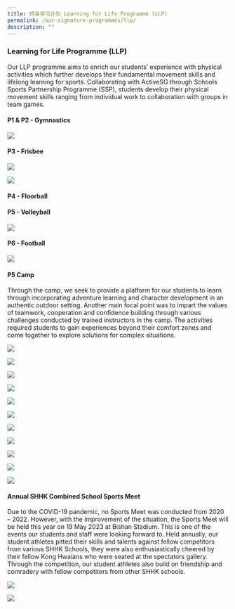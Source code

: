 ```yaml
---
title: 终身学习计划 Learning for Life Programme (LLP)
permalink: /our-signature-programmes/llp/
description: ""
---
```

### Learning for Life Programme (LLP)

Our LLP programme aims to enrich our students’ experience with physical activities which further develops their fundamental movement skills and lifelong learning for sports. Collaborating with ActiveSG through Schools Sports Partnership Programme (SSP), students develop their physical movement skills ranging from individual work to collaboration with groups in team games.

#### P1 & P2 - Gymnastics
![](/images/School%20Sports%20Partnership%20-%20Gym%202.jpg)

#### P3 - Frisbee

![](/images/School%20Sports%20Partnership%20-%20Frisbee%201.jpg)

![](/images/School%20Sports%20Partnership%20-%20Frisbee%203.jpg)

#### P4 - Floorball

#### P5 - Volleyball

![](/images/School%20Sports%20Partnership%20-%20Volleyball%202.jpg)

#### P6 - Football

![](/images/School%20Sports%20Partnership%20-%20Football%202.jpg)

#### P5 Camp

Through the camp, we seek to provide a platform for our students to learn through incorporating adventure learning and character development in an authentic outdoor setting. Another main focal point was to impart the values of teamwork, cooperation and confidence building through various challenges conducted by trained instructors in the camp. The activities required students to gain experiences beyond their comfort zones and come together to explore solutions for complex situations.

![](/images/P5%20Adventure%20Camp%201.jpg)

![](/images/P5%20Adventure%20Camp%202.jpg)

![](/images/P5%20Adventure%20Camp%203.jpg)

![](/images/P5%20Adventure%20Camp%205.jpg)

![](/images/P5%20Adventure%20Camp%206.jpg)

![](/images/P5%20Adventure%20Camp%207.jpg)

![](/images/P5%20Adventure%20Camp%208.jpg)

![](/images/P5%20Adventure%20Camp%209.jpg)

![](/images/P5%20Adventure%20Camp%2010.jpg)

![](/images/P5%20Adventure%20Camp%2011.jpg)

![](/images/P5%20Adventure%20Camp%2012.jpg)

#### Annual SHHK Combined School Sports Meet

Due to the COVID-19 pandemic, no Sports Meet was conducted from 2020 – 2022. However, with the improvement of the situation, the Sports Meet will be held this year on 19 May 2023 at Bishan Stadium.
This is one of the events our students and staff were looking forward to. Held annually, our student athletes pitted their skills and talents against fellow competitors from various SHHK Schools, they were also enthusiastically cheered by their fellow Kong Hwaians who were seated at the spectators gallery. Through the competition, our student athletes also build on friendship and comradery with fellow competitors from other SHHK schools.
 
![](/images/SHHK%20Combined%20Sports%20Meet%201.jpg)

![](/images/SHHK%20Combined%20Sports%20Meet%202.jpg)